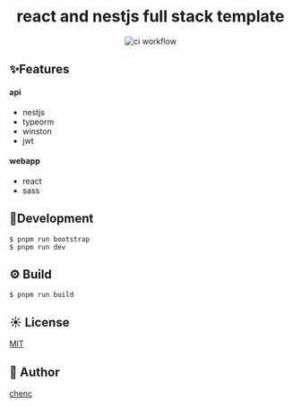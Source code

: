 <h1 align='center'>
react and nestjs full stack template
</h1>

<div  align='center'>

![ci workflow](https://github.com/chenc041/react-nestjs-full-stack/actions/workflows/pr_check.yml/badge.svg)

</div>

## ✨Features
#### api
- nestjs
- typeorm
- winston
- jwt

#### webapp
- react
- sass

## 🔨Development
```shell
$ pnpm run bootstrap
$ pnpm run dev
```

## ⚙ Build
```shell
$ pnpm run build
```

## ☀️ License
[MIT](https://github.com/chenc041/react-nestjs-full-stack/blob/main/LICENSE)

## 🤡 Author

[chenc](https://github.com/chenc041)
